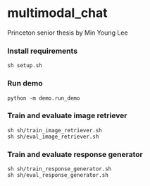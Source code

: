 # multimodal_chat

Princeton senior thesis by Min Young Lee

### Install requirements
```
sh setup.sh
```

### Run demo
```
python -m demo.run_demo
```

### Train and evaluate image retriever
```
sh sh/train_image_retriever.sh
sh sh/eval_image_retriever.sh
```

### Train and evaluate response generator
```
sh sh/train_response_generator.sh
sh sh/eval_response_generator.sh
```
